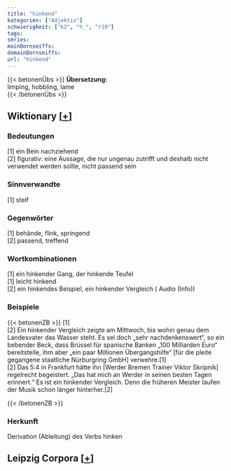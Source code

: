 ```yaml
---
title: "hinkend"
kategorien: ["Adjektiv"]
schwierigkeit: ["k2", "h_", "r19"]
tags:
series:
mainDornseiffs:
domainDornseiffs:
url: "hinkend"
---
```


{{< betonenÜbs >}}
**Übersetzung:**  
limping, hobbling, lame  
{{< /betonenÜbs >}}

## Wiktionary [[+](https://de.wiktionary.org/wiki/hinkend)]

### Bedeutungen
[1] ein Bein nachziehend  
[2] figurativ: eine Aussage, die nur ungenau zutrifft und deshalb nicht verwendet werden sollte, nicht passend sein  

### Sinnverwandte
[1] steif  

### Gegenwörter
[1] behände, flink, springend  
[2] passend, treffend  

### Wortkombinationen
[1] ein hinkender Gang, der hinkende Teufel  
[1] leicht hinkend  
[2] ein hinkendes Beispiel, ein hinkender Vergleich ( Audio (Info))  

### Beispiele
{{< betonenZB >}}
[1]  
[2] Ein hinkender Vergleich zeigte am Mittwoch, bis wohin genau dem Landesvater das Wasser steht. Es sei doch „sehr nachdenkenswert“, so ein bebender Beck, dass Brüssel für spanische Banken „100 Milliarden Euro“ bereitstelle, ihm aber „ein paar Millionen Übergangshilfe“ [für die pleite gegangene staatliche Nürburgring GmbH] verwehre.[1]  
[2] Das 5:4 in Frankfurt hätte ihn [Werder Bremen Trainer Viktor Skripnik] regelrecht begeistert. „Das hat mich an Werder in seinen besten Tagen erinnert.“ Es ist ein hinkender Vergleich. Denn die früheren Meister laufen der Musik schon länger hinterher.[2]  

{{< /betonenZB >}}
### Herkunft
Derivation (Ableitung) des Verbs hinken  


## Leipzig Corpora [[+](https://corpora.uni-leipzig.de/en/res?word=hinkend&corpusId=deu_newscrawl-public_2018)]

